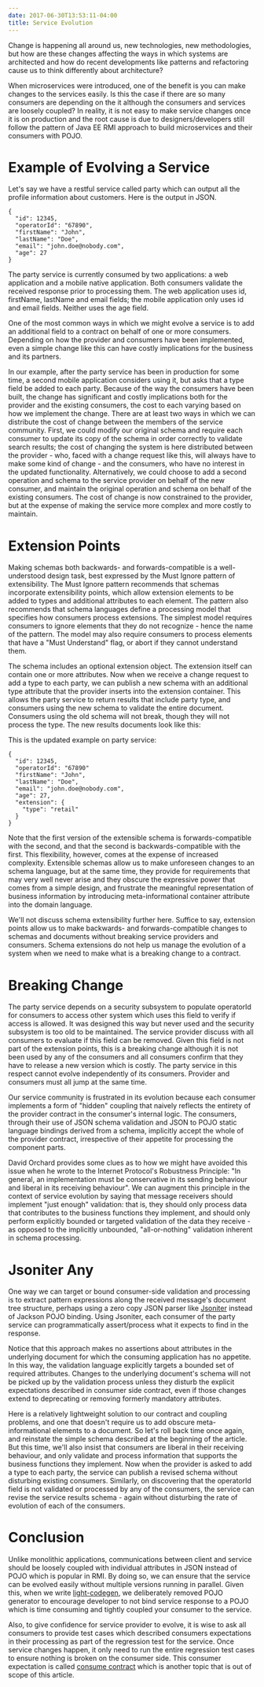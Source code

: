 ```yaml
---
date: 2017-06-30T13:53:11-04:00
title: Service Evolution
---
```


Change is happening all around us, new technologies, new methodologies, but how 
are these changes affecting the ways in which systems are architected and how do 
recent developments like patterns and refactoring cause us to think differently 
about architecture? 

When microservices were introduced, one of the benefit is you can make changes to
the services easily. Is this the case if there are so many consumers are depending
on the it although the consumers and services are loosely coupled? In reality, it
is not easy to make service changes once it is on production and the root cause is
due to designers/developers still follow the pattern of Java EE RMI approach to
build microservices and their consumers with POJO.

# Example of Evolving a Service

Let's say we have a restful service called party which can output all the profile
information about customers. Here is the output in JSON.

```
{
  "id": 12345,
  "operatorId": "67890",
  "firstName": "John",
  "lastName": "Doe",
  "email": "john.doe@nobody.com",
  "age": 27 
}
```

The party service is currently consumed by two applications: a web application and
a mobile native application. Both consumers validate the received response prior 
to processing them. The web application uses id, firstName, lastName and email fields; 
the mobile application only uses id and email fields. Neither uses the age field. 

One of the most common ways in which we might evolve a service is to add an additional
field to a contract on behalf of one or more consumers. Depending on how the provider 
and consumers have been implemented, even a simple change like this can have costly 
implications for the business and its partners.

In our example, after the party service has been in production for some time, a second 
mobile application considers using it, but asks that a type field be added to each party. 
Because of the way the consumers have been built, the change has significant and costly 
implications both for the provider and the existing consumers, the cost to each varying 
based on how we implement the change. There are at least two ways in which we can 
distribute the cost of change between the members of the service community. First, we 
could modify our original schema and require each consumer to update its copy of the 
schema in order correctly to validate search results; the cost of changing the system 
is here distributed between the provider - who, faced with a change request like this, 
will always have to make some kind of change - and the consumers, who have no interest 
in the updated functionality. Alternatively, we could choose to add a second operation 
and schema to the service provider on behalf of the new consumer, and maintain the 
original operation and schema on behalf of the existing consumers. The cost of change 
is now constrained to the provider, but at the expense of making the service more complex 
and more costly to maintain.


# Extension Points

Making schemas both backwards- and forwards-compatible is a well-understood design task, 
best expressed by the Must Ignore pattern of extensibility. The Must Ignore pattern 
recommends that schemas incorporate extensibility points, which allow extension elements 
to be added to types and additional attributes to each element. The pattern also 
recommends that schema languages define a processing model that specifies how consumers 
process extensions. The simplest model requires consumers to ignore elements that they do 
not recognize - hence the name of the pattern. The model may also require consumers to 
process elements that have a "Must Understand" flag, or abort if they cannot understand 
them.


The schema includes an optional extension object. The extension itself can contain one 
or more attributes. Now when we receive a change request to add a type to each party, 
we can publish a new schema with an additional type attribute that the provider inserts 
into the extension container. This allows the party service to return results that include 
party type, and consumers using the new schema to validate the entire document. Consumers 
using the old schema will not break, though they will not process the type. The new results 
documents look like this:

This is the updated example on party service:

```
{
  "id": 12345,
  "operatorId": "67890"
  "firstName": "John",
  "lastName": "Doe",
  "email": "john.doe@nobody.com",
  "age": 27,
  "extension": {
    "type": "retail"
  }
}
```

Note that the first version of the extensible schema is forwards-compatible with the 
second, and that the second is backwards-compatible with the first. This flexibility, 
however, comes at the expense of increased complexity. Extensible schemas allow us to 
make unforeseen changes to an schema language, but at the same time, they provide for 
requirements that may very well never arise and they obscure the expressive power that 
comes from a simple design, and frustrate the meaningful representation of business 
information by introducing meta-informational container attribute into the domain 
language.

We'll not discuss schema extensibility further here. Suffice to say, extension points 
allow us to make backwards- and forwards-compatible changes to schemas and documents 
without breaking service providers and consumers. Schema extensions do not help us 
manage the evolution of a system when we need to make what is a breaking change to a 
contract.

# Breaking Change

The party service depends on a security subsystem to populate operatorId for
consumers to access other system which uses this field to verify if access is allowed.
It was designed this way but never used and the security subsystem is too old to be
maintained. The service provider discuss with all consumers to evaluate if this field
can be removed. Given this field is not part of the extension points, this is a breaking
change although it is not been used by any of the consumers and all consumers confirm 
that they have to release a new version which is costly. The party service in this 
respect cannot evolve independently of its consumers. Provider and consumers must all 
jump at the same time.

Our service community is frustrated in its evolution because each consumer implements a 
form of "hidden" coupling that naively reflects the entirety of the provider contract 
in the consumer's internal logic. The consumers, through their use of JSON schema 
validation and JSON to POJO static language bindings derived from a schema, implicitly 
accept the whole of the provider contract, irrespective of their appetite for processing 
the component parts.

David Orchard provides some clues as to how we might have avoided this issue when he 
wrote to the Internet Protocol's Robustness Principle: "In general, an implementation 
must be conservative in its sending behaviour and liberal in its receiving behaviour". 
We can augment this principle in the context of service evolution by saying that message 
receivers should implement "just enough" validation: that is, they should only process 
data that contributes to the business functions they implement, and should only perform 
explicitly bounded or targeted validation of the data they receive - as opposed to the 
implicitly unbounded, "all-or-nothing" validation inherent in schema processing.

# Jsoniter Any

One way we can target or bound consumer-side validation and processing is to extract 
pattern expressions along the received message's document tree structure, perhaps using 
a zero copy JSON parser like [Jsoniter](https://github.com/json-iterator/java) instead of 
Jackson POJO binding. Using Jsoniter, each consumer of the party service can 
programmatically assert/process what it expects to find in the response.


Notice that this approach makes no assertions about attributes in the underlying document 
for which the consuming application has no appetite. In this way, the validation language 
explicitly targets a bounded set of required attributes. Changes to the underlying 
document's schema will not be picked up by the validation process unless they disturb 
the explicit expectations described in consumer side contract, even if those changes 
extend to deprecating or removing formerly mandatory attributes.

Here is a relatively lightweight solution to our contract and coupling problems, and one 
that doesn't require us to add obscure meta-informational elements to a document. So 
let's roll back time once again, and reinstate the simple schema described at the beginning
of the article. But this time, we'll also insist that consumers are liberal in their 
receiving behaviour, and only validate and process information that supports the business 
functions they implement. Now when the provider is asked to add a type to each party, the 
service can publish a revised schema without disturbing existing consumers. Similarly, 
on discovering that the operatorId field is not validated or processed by any of the 
consumers, the service can revise the service results schema - again without disturbing 
the rate of evolution of each of the consumers.


# Conclusion

Unlike monolithic applications, communications between client and service should be loosely
coupled with individual attributes in JSON instead of POJO which is popular in RMI. By
doing so, we can ensure that the service can be evolved easily without multiple versions
running in parallel. Given this, when we write [light-codegen](https://github.com/networknt/light-codegen), 
we deliberately removed POJO generator to encourage developer to not bind service response
to a POJO which is time consuming and tightly coupled your consumer to the service. 

Also, to give confidence for service provider to evolve, it is wise to ask all consumers
to provide test cases which described consumers expectations in their processing as part
of the regression test for the service. Once service changes happen, it only need to run
the entire regression test cases to ensure nothing is broken on the consumer side. This
consumer expectation is called [consume contract](consumer-contract/) which is another 
topic that is out of scope of this article. 


